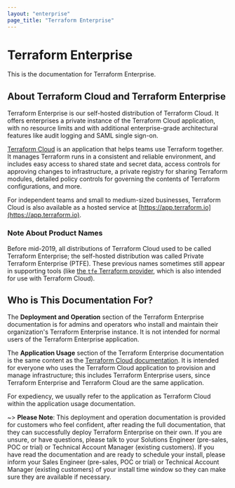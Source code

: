 ```yaml
---
layout: "enterprise"
page_title: "Terraform Enterprise"
---
```


# Terraform Enterprise

This is the documentation for Terraform Enterprise.

## About Terraform Cloud and Terraform Enterprise

Terraform Enterprise is our self-hosted distribution of Terraform Cloud. It offers enterprises a private instance of the Terraform Cloud application, with no resource limits and with additional enterprise-grade architectural features like audit logging and SAML single sign-on.

[Terraform Cloud](https://www.hashicorp.com/products/terraform/) is an application that helps teams use Terraform together. It manages Terraform runs in a consistent and reliable environment, and includes easy access to shared state and secret data, access controls for approving changes to infrastructure, a private registry for sharing Terraform modules, detailed policy controls for governing the contents of Terraform configurations, and more.

For independent teams and small to medium-sized businesses, Terraform Cloud is also available as a hosted service at [https://app.terraform.io](https://app.terraform.io).

### Note About Product Names

Before mid-2019, all distributions of Terraform Cloud used to be called Terraform Enterprise; the self-hosted distribution was called Private Terraform Enterprise (PTFE). These previous names sometimes still appear in supporting tools (like [the `tfe` Terraform provider](https://registry.terraform.io/providers/hashicorp/tfe/latest), which is also intended for use with Terraform Cloud).

## Who is This Documentation For?

The **Deployment and Operation** section of the Terraform Enterprise documentation is for admins and operators who install and maintain their organization's Terraform Enterprise instance. It is not intended for normal users of the Terraform Enterprise application.

The **Application Usage** section of the Terraform Enterprise documentation is the same content as the [Terraform Cloud documentation](/docs/cloud/index.html). It is intended for everyone who uses the Terraform Cloud application to provision and manage infrastructure; this includes Terraform Enterprise users, since Terraform Enterprise and Terraform Cloud are the same application.

For expediency, we usually refer to the application as Terraform Cloud within the application usage documentation.

~> **Please Note**: This deployment and operation documentation is provided for customers who feel confident, after reading the full documentation, that they can successfully deploy Terraform Enterprise on their own. If you are unsure, or have questions, please talk to your Solutions Engineer (pre-sales, POC or trial) or Technical Account Manager (existing customers). If you have read the documentation and are ready to schedule your install, please inform your Sales Engineer (pre-sales, POC or trial) or Technical Account Manager (existing customers) of your install time window so they can make sure they are available if necessary.
